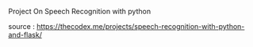 Project On Speech Recognition with python

source : https://thecodex.me/projects/speech-recognition-with-python-and-flask/
